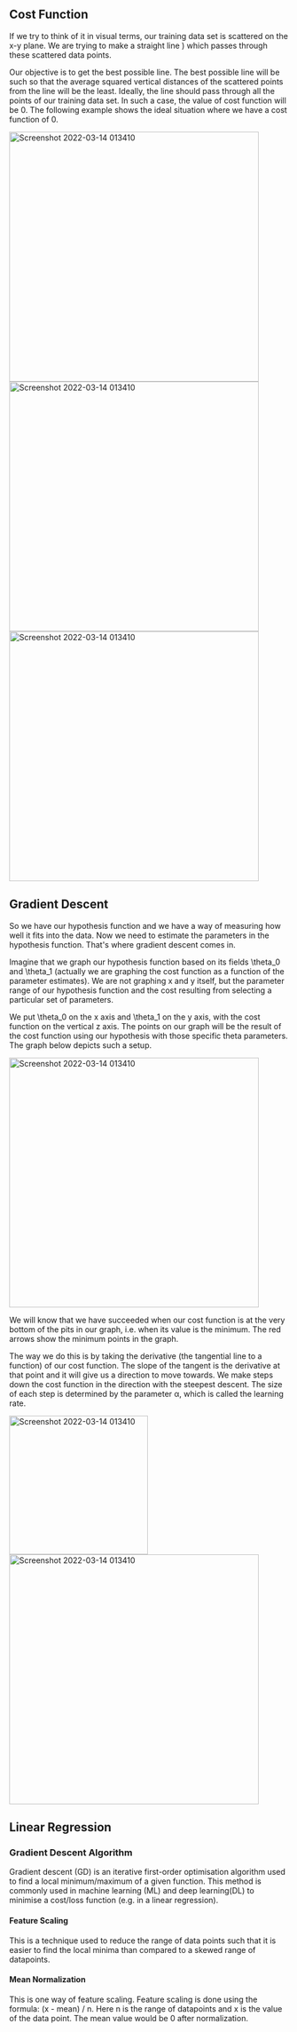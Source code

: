 ## Cost Function
If we try to think of it in visual terms, our training data set is scattered on the x-y plane. We are trying to make a straight line ) which passes through these scattered data points. 

Our objective is to get the best possible line. The best possible line will be such so that the average squared vertical distances of the scattered points from the line will be the least. Ideally, the line should pass through all the points of our training data set. In such a case, the value of cost function will be 0. The following example shows the ideal situation where we have a cost function of 0. 

<img width="450" alt="Screenshot 2022-03-14 013410" src="https://user-images.githubusercontent.com/68287058/169163795-07cd0cdb-b7ae-4625-9294-a6be16ab5ce5.png">

<img width="450" alt="Screenshot 2022-03-14 013410" src="https://user-images.githubusercontent.com/68287058/169163798-01c7ff8f-5ff8-42fa-bb69-b3556105cda3.png">

<img width="450" alt="Screenshot 2022-03-14 013410" src="https://user-images.githubusercontent.com/68287058/169163799-6cc21005-16ca-4e86-a809-0e06ebb58dab.png">

## Gradient Descent
So we have our hypothesis function and we have a way of measuring how well it fits into the data. Now we need to estimate the parameters in the hypothesis function. That's where gradient descent comes in.

Imagine that we graph our hypothesis function based on its fields \theta_0 and \theta_1 (actually we are graphing the cost function as a function of the parameter estimates). We are not graphing x and y itself, but the parameter range of our hypothesis function and the cost resulting from selecting a particular set of parameters.

We put \theta_0 on the x axis and \theta_1 on the y axis, with the cost function on the vertical z axis. The points on our graph will be the result of the cost function using our hypothesis with those specific theta parameters. The graph below depicts such a setup.

<img width="450" alt="Screenshot 2022-03-14 013410" src="https://user-images.githubusercontent.com/68287058/169720263-a4e43ef6-b139-4395-9551-3164523523a8.png">

We will know that we have succeeded when our cost function is at the very bottom of the pits in our graph, i.e. when its value is the minimum.  The red arrows show the minimum points in the graph.

The way we do this is by taking the derivative (the tangential line to a function) of our cost function. The slope of the tangent is the derivative at that point and it will give us a direction to move towards. We make steps down the cost function in the direction with the steepest descent. The size of each step is determined by the parameter α, which is called the learning rate. 

<img width="250" alt="Screenshot 2022-03-14 013410" src="https://editor.analyticsvidhya.com/uploads/36152Screenshot%20(43).png">

<img width="450" alt="Screenshot 2022-03-14 013410" src="https://d3c33hcgiwev3.cloudfront.net/imageAssetProxy.v1/yrD1aDMEeai9RKvXdDYag_627e5ab52d5ff941c0fcc741c2b162a0_Screenshot-2016-11-02-00.19.56.png">

## Linear Regression

### Gradient Descent Algorithm
Gradient descent (GD) is an iterative first-order optimisation algorithm used to find a local minimum/maximum of a given function. This method is commonly used in machine learning (ML) and deep learning(DL) to minimise a cost/loss function (e.g. in a linear regression).

#### Feature Scaling
This is a technique used to reduce the range of data points such that it is easier to find the local minima than compared to a skewed range of datapoints.

#### Mean Normalization
This is one way of feature scaling. Feature scaling is done using the formula: (x - mean) / n. Here n is the range of datapoints and x is the value of the data point.
The mean value would be 0 after normalization.

